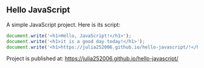 ## Hello  JavaScript

A simple JavaScript project.
Here is its script:

``` Javascript
document.write('<h1>Hello, JavaScript!</h1>');
document.write('<h1>it is a good day today!</h1>');
document.write('<h1>https://julia252006.github.io/hello-javascript/!</h1>')


```

<span>Project is published at:
https://julia252006.github.io/hello-javascript/</span>
